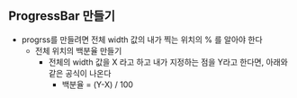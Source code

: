 ## ProgressBar 만들기

- progrss를 만들려면 전체 width 값의 내가 찍는 위치의 % 를 알아야 한다
  - 전체 위치의 백분율 만들기
    - 전체의 width 값을 X 라고 하고 내가 지정하는 점을 Y라고 한다면, 아래와 같은 공식이 나온다
      - 백분율 = (Y-X) / 100
